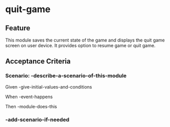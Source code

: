 # quit-game

## Feature

This module saves the current state of the game
and displays the quit game screen on user device.
It provides option to resume game or quit game.

## Acceptance Criteria

### Scenario: -describe-a-scenario-of-this-module

  Given -give-initial-values-and-conditions

  When -event-happens

  Then -module-does-this

### -add-scenario-if-needed

